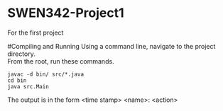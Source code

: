 # SWEN342-Project1
For the first project

#Compiling and Running
Using a command line, navigate to the project directory.  
From the root, run these commands.
```
javac -d bin/ src/*.java
cd bin
java src.Main
```

The output is in the form \<time stamp> \<name>:  \<action>
